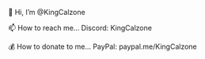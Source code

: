 👋 Hi, I’m @KingCalzone
  
📫 How to reach me... Discord: KingCalzone

💰 How to donate to me... PayPal: paypal.me/KingCalzone
<!---
KingCalzone/KingCalzone is a ✨ special ✨ repository because its `README.md` (this file) appears on your GitHub profile.
You can click the Preview link to take a look at your changes.
--->
